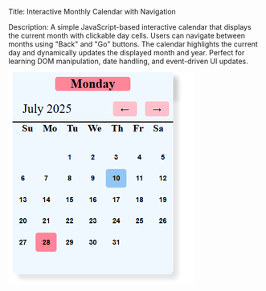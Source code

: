 Title:
Interactive Monthly Calendar with Navigation

Description:
A simple JavaScript-based interactive calendar that displays the current month with clickable day cells. Users can navigate between months using "Back" and "Go" buttons. 
The calendar highlights the current day and dynamically updates the displayed month and year. Perfect for learning DOM manipulation, date handling, and event-driven UI updates.

![App Preview](./preview.png)
